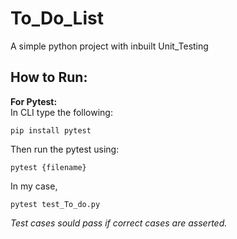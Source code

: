 # To_Do_List
A simple python project with inbuilt Unit_Testing

## How to Run:
**For Pytest:**<br> 
In CLI type the following:
```
pip install pytest
```
Then run the pytest using: 
```
pytest {filename}
```

In my case,
```
pytest test_To_do.py
```

_Test cases sould pass if correct cases are asserted._
